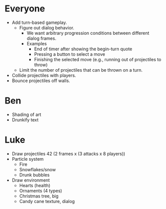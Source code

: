 # Everyone
- Add turn-based gameplay.
  - Figure out dialog behavior.
    - We want arbitrary progression conditions between different dialog frames.
    - Examples
      - End of timer after showing the begin-turn quote
      - Pressing a button to select a move
      - Finishing the selected move (e.g., running out of projectiles to throw)
  - Limit the number of projectiles that can be thrown on a turn.
- Collide projectiles with players.
- Bounce projectiles off walls.

# Ben
- Shading of art
- Drunkify text

# Luke
- Draw projectiles 42 (2 frames x (3 attacks x 8 players))
- Particle system
  - Fire
  - Snowflakes/snow
  - Drunk bubbles
- Draw environment
  - Hearts (health)
  - Ornaments (4 types)
  - Christmas tree, big
  - Candy cane texture, dialog
